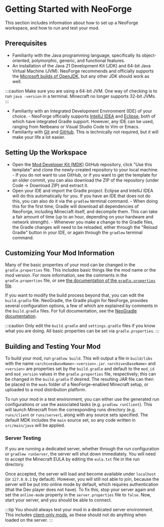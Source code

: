 # Getting Started with NeoForge

This section includes information about how to set up a NeoForge workspace, and how to run and test your mod.

## Prerequisites

- Familiarity with the Java programming language, specifically its object-oriented, polymorphic, generic, and functional features.
- An installation of the Java 21 Development Kit (JDK) and 64-bit Java Virtual Machine (JVM). NeoForge recommends and officially supports the [Microsoft builds of OpenJDK][jdk], but any other JDK should work as well.

:::caution
Make sure you are using a 64-bit JVM. One way of checking is to run `java -version` in a terminal. Minecraft no longer supports 32-bit JVMs.
:::

- Familiarity with an Integrated Development Environment (IDE) of your choice.
      - NeoForge officially supports [IntelliJ IDEA][intellij] and [Eclipse][eclipse], both of which have integrated Gradle support. However, any IDE can be used, ranging from Netbeans or Visual Studio Code to Vim or Emacs.
- Familiarity with [Git][git] and [GitHub][github]. This is technically not required, but it will make your life a lot easier.

## Setting Up the Workspace

- Open the [Mod Developer Kit (MDK)][mdk] GitHub repository, click "Use this template" and clone the newly-created repository to your local machine.
      - If you do not want to use GitHub, or if you want to get the template for an older commit, you can also download the ZIP of the repository (under Code -> Download ZIP) and extract it.
- Open your IDE and import the Gradle project. Eclipse and IntelliJ IDEA will do this automatically for you. If you have an IDE that does not do this, you can also do it via the `gradlew` terminal command.
      - When doing this for the first time, Gradle will download all dependencies of NeoForge, including Minecraft itself, and decompile them. This can take a fair amount of time (up to an hour, depending on your hardware and network strength).
      - Whenever you make a change to the Gradle files, the Gradle changes will need to be reloaded, either through the "Reload Gradle" button in your IDE, or again through the `gradlew` terminal command.

## Customizing Your Mod Information

Many of the basic properties of your mod can be changed in the `gradle.properties` file. This includes basic things like the mod name or the mod version. For more information, see the comments in the `gradle.properties` file, or see [the documentation of the `gradle.properties` file][properties].

If you want to modify the build process beyond that, you can edit the `build.gradle` file. NeoGradle, the Gradle plugin for NeoForge, provides several configuration options, a few of which are explained by comments in the `build.gradle` files. For full documentation, see the [NeoGradle documentation][neogradle].

:::caution
Only edit the `build.gradle` and `settings.gradle` files if you know what you are doing. All basic properties can be set via `gradle.properties`.
:::

## Building and Testing Your Mod

To build your mod, run `gradlew build`. This will output a file in `build/libs` with the name `<archivesBaseName>-<version>.jar`. `<archivesBaseName>` and `<version>` are properties set by the `build.gradle` and default to the `mod_id` and `mod_version` values in the `gradle.properties` file, respectively; this can be changed in the `build.gradle` if desired. The resulting JAR file can then be placed in the `mods` folder of a NeoForge-enabled Minecraft setup, or uploaded to a mod distribution platform.

To run your mod in a test environment, you can either use the generated run configurations or use the associated tasks (e.g. `gradlew runClient`). This will launch Minecraft from the corresponding runs directory (e.g. `runs/client` or `runs/server`), along with any source sets specified. The default MDK includes the `main` source set, so any code written in `src/main/java` will be applied.

### Server Testing

If you are running a dedicated server, whether through the run configuration or `gradlew runServer`, the server will shut down immediately. You will need to accept the Minecraft EULA by editing the `eula.txt` file in the run directory.

Once accepted, the server will load and become available under `localhost` (or `127.0.0.1` by default). However, you will still not able to join, because the server will be put into online mode by default, which requires authentication (that the Dev player does not have). To fix this, stop your server again and set the `online-mode` property in the `server.properties` file to `false`. Now, start your server, and you should be able to connect.

:::tip
You should always test your mod in a dedicated server environment. This includes [client-only mods][client], as these should not do anything when loaded on the server.
:::

[client]: ../concepts/sides.md
[eclipse]: https://www.eclipse.org/downloads/
[git]: https://www.git-scm.com/
[github]: https://github.com/
[intellij]: https://www.jetbrains.com/idea/
[jdk]: https://learn.microsoft.com/en-us/java/openjdk/download#openjdk-21
[mdk]: https://github.com/NeoForgeMDKs/MDK-1.20.6-NeoGradle
[neogradle]: https://docs.neoforged.net/neogradle/docs/
[properties]: modfiles.md#gradleproperties
